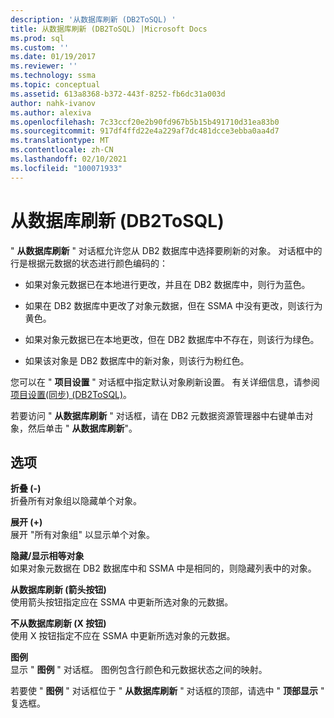 ```yaml
---
description: '从数据库刷新 (DB2ToSQL) '
title: 从数据库刷新 (DB2ToSQL) |Microsoft Docs
ms.prod: sql
ms.custom: ''
ms.date: 01/19/2017
ms.reviewer: ''
ms.technology: ssma
ms.topic: conceptual
ms.assetid: 613a8368-b372-443f-8252-fb6dc31a003d
author: nahk-ivanov
ms.author: alexiva
ms.openlocfilehash: 7c33ccf20e2b90fd967b5b15b491710d31ea83b0
ms.sourcegitcommit: 917df4ffd22e4a229af7dc481dcce3ebba0aa4d7
ms.translationtype: MT
ms.contentlocale: zh-CN
ms.lasthandoff: 02/10/2021
ms.locfileid: "100071933"
---
```

# <a name="refresh-from-database-db2tosql"></a>从数据库刷新 (DB2ToSQL) 
" **从数据库刷新** " 对话框允许您从 DB2 数据库中选择要刷新的对象。 对话框中的行是根据元数据的状态进行颜色编码的：  
  
-   如果对象元数据已在本地进行更改，并且在 DB2 数据库中，则行为蓝色。  
  
-   如果在 DB2 数据库中更改了对象元数据，但在 SSMA 中没有更改，则该行为黄色。  
  
-   如果对象元数据已在本地更改，但在 DB2 数据库中不存在，则该行为绿色。  
  
-   如果该对象是 DB2 数据库中的新对象，则该行为粉红色。  
  
您可以在 " **项目设置** " 对话框中指定默认对象刷新设置。 有关详细信息，请参阅 [项目设置&#40;同步&#41; &#40;DB2ToSQL&#41;](../../ssma/db2/project-settings-synchronization-db2tosql.md)。  
  
若要访问 " **从数据库刷新** " 对话框，请在 DB2 元数据资源管理器中右键单击对象，然后单击 " **从数据库刷新**"。  
  
## <a name="options"></a>选项  
**折叠 (-)**  
折叠所有对象组以隐藏单个对象。  
  
**展开 (+)**  
展开 "所有对象组" 以显示单个对象。  
  
**隐藏/显示相等对象**  
如果对象元数据在 DB2 数据库中和 SSMA 中是相同的，则隐藏列表中的对象。  
  
**从数据库刷新 (箭头按钮)**  
使用箭头按钮指定应在 SSMA 中更新所选对象的元数据。  
  
**不从数据库刷新 (X 按钮)**  
使用 X 按钮指定不应在 SSMA 中更新所选对象的元数据。  
  
**图例**  
显示 " **图例** " 对话框。 图例包含行颜色和元数据状态之间的映射。  
  
若要使 " **图例** " 对话框位于 " **从数据库刷新** " 对话框的顶部，请选中 " **顶部显示** " 复选框。  
  

